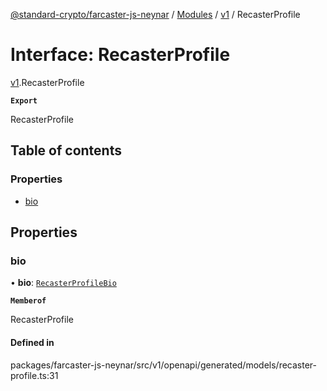 [@standard-crypto/farcaster-js-neynar](../README.md) / [Modules](../modules.md) / [v1](../modules/v1.md) / RecasterProfile

# Interface: RecasterProfile

[v1](../modules/v1.md).RecasterProfile

**`Export`**

RecasterProfile

## Table of contents

### Properties

- [bio](v1.RecasterProfile.md#bio)

## Properties

### bio

• **bio**: [`RecasterProfileBio`](v1.RecasterProfileBio.md)

**`Memberof`**

RecasterProfile

#### Defined in

packages/farcaster-js-neynar/src/v1/openapi/generated/models/recaster-profile.ts:31
